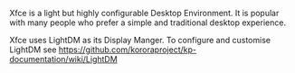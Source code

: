 Xfce is a light but highly configurable Desktop Environment. It is popular with many people who prefer a simple and traditional desktop experience.

Xfce uses LightDM as its Display Manger. To configure and customise LightDM see <https://github.com/kororaproject/kp-documentation/wiki/LightDM>